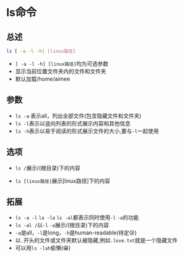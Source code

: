 # ls命令
## 总述
```bash
ls [ -a -l -h] [linux路径]
```

* `[ -a -l -h] [linux路径]`均为可选参数
*  显示当前位置文件夹内的文件和文件夹
*  默认加载/home/aimee

## 参数

* `ls -a` 表示all，列出全部文件(包含隐藏文件和文件夹)
* `ls -l`表示以竖向列表的形式展示内容和其他信息
* `ls -h`表示以易于阅读的形式展示文件的大小,要与`-l`一起使用
## 选项

* `ls /`展示/(根目录)下的内容

* `ls [linux路径]`展示[linux路径]下的内容

## 拓展

* `ls -a -l` `la -la` `ls -al`都表示同时使用`-l` `-a`的功能
* `ls -al /`以`-l` `-a`展示/(根目录)下的内容
* `-a`是all，`-l`是long，`-h`是human-readable(待定😢)
* 以`.`开头的文件或文件夹默认被隐藏,例如`.love.txt`就是一个隐藏文件
* 可以用`ls -lah`偷懒(😁)